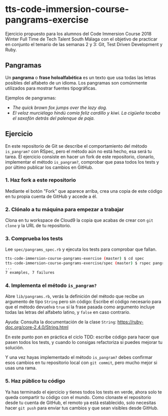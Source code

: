 # tts-code-immersion-course-pangrams-exercise

Ejercicio propuesto para los alumnos del Code Immersion Course 2018 Winter Full Time de Tech Talent South Málaga con el objetivo de practicar en conjunto el temario de las semanas 2 y 3: Git, Test Driven Development y Ruby.

## Pangramas

Un **pangrama** o **frase holoalfabética** es un texto que usa todas las letras posibles del alfabeto de un idioma. Los pangramas son comúnmente utilizados para mostrar fuentes tipográficas.

Ejemplos de pangramas:

  - *The quick brown fox jumps over the lazy dog.*
  - *El veloz murciélago hindú comía feliz cardillo y kiwi. La cigüeña tocaba el saxofón detrás del palenque de paja.*

## Ejercicio

En este repositorio de Git se describe el comportamiento del método ```is_pangram?``` con RSpec, pero el método aún no está hecho, esa será tu tarea.
El ejercicio consiste en hacer un fork de este repositorio, clonarlo, implementar el método ```is_pangram?```, comprobar que pasa todos los tests y por último publicar los cambios en GitHub.

### 1. Haz fork a este repositorio

Mediante el botón "Fork" que aparece arriba, crea una copia de este código en tu propia cuenta de GitHub y accede a él.

### 2. Clónalo a tu máquina para empezar a trabajar
Clona en tu workspace de Cloud9 la copia que acabas de crear con ```git clone``` y la URL de tu repositorio.

### 3. Comprueba los tests

Lee ```spec/pangrams_spec.rb``` y ejecuta los tests para comprobar que fallan.

```sh
tts-code-immersion-course-pangrams-exercise (master) $ cd spec
tts-code-immersion-course-pangrams-exercise/spec (master) $ rspec pangrams_spec.rb
...
7 examples, 7 failures
```

### 4. Implementa el método ```is_pangram?```

Abre ```lib/pangrams.rb```, verás la definición del método que recibe un argumento de tipo ```String``` pero sin código: Escribe el código necesario para que el método devuelva ```true``` si la frase pasada como argumento incluye todas las letras del alfabeto latino, y ```false``` en caso contrario.

Ayuda: Consulta la documentación de la clase ```String```: https://ruby-doc.org/core-2.4.0/String.html

En este punto pon en práctica el ciclo TDD: escribe código para hacer que pasen todos los tests, y cuando lo consigas refactoriza si puedes mejorar tu solución.

Y una vez hayas implementado el método ```is_pangram?``` debes confirmar esos cambios en tu repositorio local con ```git commit```, pero mucho mejor si usas una rama.

### 5. Haz público tu código

Ya has terminado el ejercicio y tienes todos los tests en verde, ahora solo te queda compartir tu código con el mundo.
Como clonaste el repositorio desde tu cuenta de GitHub, el remoto ya está establecido, solo necesitas hacer ```git push``` para enviar tus cambios y que sean visibles desde GitHub.
